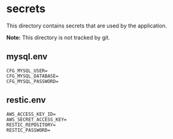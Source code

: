 # secrets

This directory contains secrets that are used by the application.

**Note:** This directory is not tracked by git.

## mysql.env

```plain
CFG_MYSQL_USER=
CFG_MYSQL_DATABASE=
CFG_MYSQL_PASSWORD=
```

## restic.env

```plain
AWS_ACCESS_KEY_ID=
AWS_SECRET_ACCESS_KEY=
RESTIC_REPOSITORY=
RESTIC_PASSWORD=
```
